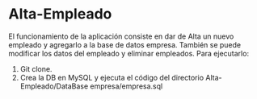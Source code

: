 # Alta-Empleado
El funcionamiento de la aplicación consiste en dar de Alta un nuevo empleado y agregarlo a la base de datos empresa. También se puede modificar los datos del empleado
y eliminar empleados.
Para ejecutarlo:
  1. Git clone.
  2. Crea la DB en MySQL y ejecuta el código del directorio Alta-Empleado/DataBase empresa/empresa.sql
